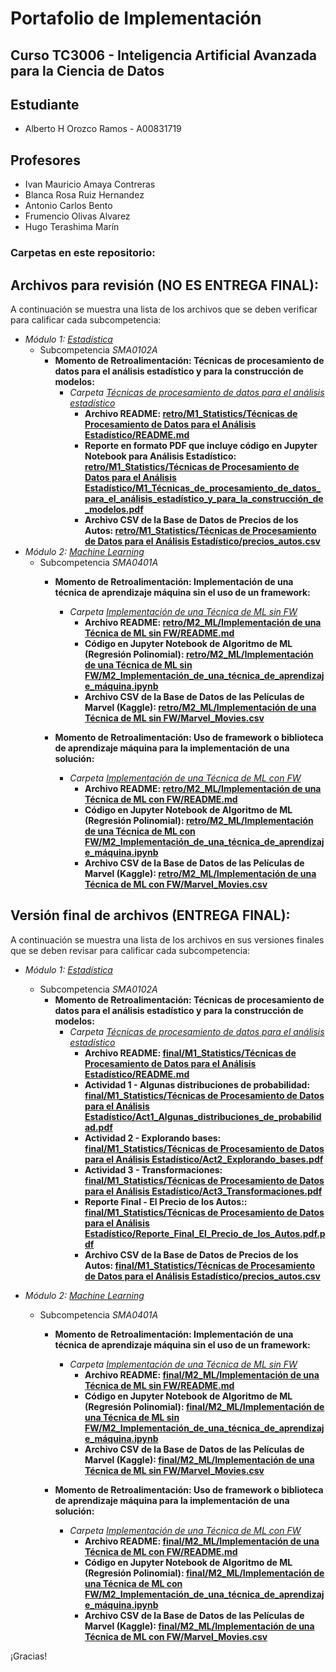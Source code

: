 # Portafolio de Implementación

## Curso TC3006 - Inteligencia Artificial Avanzada para la Ciencia de Datos

## Estudiante
* Alberto H Orozco Ramos - A00831719

## Profesores
* Ivan Mauricio Amaya Contreras
* Blanca Rosa Ruiz Hernandez
* Antonio Carlos Bento
* Frumencio Olivas Alvarez
* Hugo Terashima Marín

### Carpetas en este repositorio:

## **Archivos para revisión** (NO ES ENTREGA FINAL):
A continuación se muestra una lista de los archivos que se deben verificar para calificar cada subcompetencia: 

* *Módulo 1: <a href="https://github.com/4lb3rt0r/TC3006_Portafolio_Implementacion/tree/main/retro/M1_Statistics">Estadística</a>*
	* Subcompetencia *SMA0102A*
		* **Momento de Retroalimentación: Técnicas de procesamiento de datos para el análisis estadístico y para la construcción de modelos:**
			* *Carpeta <a href="https://github.com/4lb3rt0r/TC3006_Portafolio_Implementacion/tree/main/retro/M1_Statistics/T%C3%A9cnicas%20de%20Procesamiento%20de%20Datos%20para%20el%20An%C3%A1lisis%20Estad%C3%ADstico">Técnicas de procesamiento de datos para el análisis estadístico</a>*
				* **Archivo README: <a href="https://github.com/4lb3rt0r/TC3006_Portafolio_Implementacion/blob/main/retro/M1_Statistics/T%C3%A9cnicas%20de%20Procesamiento%20de%20Datos%20para%20el%20An%C3%A1lisis%20Estad%C3%ADstico/README.md">retro/M1_Statistics/Técnicas de Procesamiento de Datos para el Análisis Estadístico/README.md</a>**
 				* **Reporte en formato PDF que incluye código en Jupyter Notebook para Análisis Estadístico: <a href="https://github.com/4lb3rt0r/TC3006_Portafolio_Implementacion/blob/main/retro/M1_Statistics/T%C3%A9cnicas%20de%20Procesamiento%20de%20Datos%20para%20el%20An%C3%A1lisis%20Estad%C3%ADstico/M1_T%C3%A9cnicas_de_procesamiento_de_datos_para_el_an%C3%A1lisis_estad%C3%ADstico_y_para_la_construcci%C3%B3n_de_modelos.pdf">retro/M1_Statistics/Técnicas de Procesamiento de Datos para el Análisis Estadístico/M1_Técnicas_de_procesamiento_de_datos_para_el_análisis_estadístico_y_para_la_construcción_de_modelos.pdf</a>**
				* **Archivo CSV de la Base de Datos de Precios de los Autos: <a href="https://github.com/4lb3rt0r/TC3006_Portafolio_Implementacion/blob/main/retro/M1_Statistics/Tecnicas de procesamiento de datos/Marvel_Movies.csv">retro/M1_Statistics/Técnicas de Procesamiento de Datos para el Análisis Estadístico/precios_autos.csv</a>**
* *Módulo 2: <a href="https://github.com/4lb3rt0r/TC3006_Portafolio_Implementacion/tree/main/retro/M2_ML">Machine Learning</a>*
	* Subcompetencia *SMA0401A*
		* **Momento de Retroalimentación: Implementación de una técnica de aprendizaje máquina sin el uso de un framework:**
			* *Carpeta <a href="https://github.com/4lb3rt0r/TC3006_Portafolio_Implementacion/tree/main/retro/M2_ML/Implementación de una Técnica de ML sin FW">Implementación de una Técnica de ML sin FW</a>*
				* **Archivo README: <a href="https://github.com/4lb3rt0r/TC3006_Portafolio_Implementacion/blob/main/retro/M2_ML/Implementación de una Técnica de ML sin FW/README.md">retro/M2_ML/Implementación de una Técnica de ML sin FW/README.md</a>**
 				* **Código en Jupyter Notebook de Algoritmo de ML (Regresión Polinomial): <a href="https://github.com/4lb3rt0r/TC3006_Portafolio_Implementacion/blob/main/retro/M2_ML/Implementación de una Técnica de ML sin FW/M2_Implementaci%C3%B3n_de_una_t%C3%A9cnica_de_aprendizaje_m%C3%A1quina.ipynb">retro/M2_ML/Implementación de una Técnica de ML sin FW/M2_Implementación_de_una_técnica_de_aprendizaje_máquina.ipynb</a>**
				* **Archivo CSV de la Base de Datos de las Películas de Marvel (Kaggle): <a href="https://github.com/4lb3rt0r/TC3006_Portafolio_Implementacion/blob/main/retro/M2_ML/Implementación de una Técnica de ML sin FW/Marvel_Movies.csv">retro/M2_ML/Implementación de una Técnica de ML sin FW/Marvel_Movies.csv</a>**

		* **Momento de Retroalimentación: Uso de framework o biblioteca de aprendizaje máquina para la implementación de una solución:**
			* *Carpeta <a href="https://github.com/4lb3rt0r/TC3006_Portafolio_Implementacion/tree/main/retro/M2_ML/Implementación de una Técnica de ML con FW">Implementación de una Técnica de ML con FW</a>*
				* **Archivo README: <a href="https://github.com/4lb3rt0r/TC3006_Portafolio_Implementacion/blob/main/retro/M2_ML/Implementación de una Técnica de ML con FW/README.md">retro/M2_ML/Implementación de una Técnica de ML con FW/README.md</a>**
 				* **Código en Jupyter Notebook de Algoritmo de ML (Regresión Polinomial): <a href="https://github.com/4lb3rt0r/TC3006_Portafolio_Implementacion/blob/main/retro/M2_ML/Implementación de una Técnica de ML con FW/M2_Uso_de_framework_o_biblioteca_de_aprendizaje_máquina.ipynb">retro/M2_ML/Implementación de una Técnica de ML con FW/M2_Implementación_de_una_técnica_de_aprendizaje_máquina.ipynb</a>**
				* **Archivo CSV de la Base de Datos de las Películas de Marvel (Kaggle): <a href="https://github.com/4lb3rt0r/TC3006_Portafolio_Implementacion/blob/main/retro/M2_ML/Implementación de una Técnica de ML con FW/Marvel_Movies.csv">retro/M2_ML/Implementación de una Técnica de ML con FW/Marvel_Movies.csv</a>**

## **Versión final de archivos** (ENTREGA FINAL):
A continuación se muestra una lista de los archivos en sus versiones finales que se deben revisar para calificar cada subcompetencia: 

* *Módulo 1: <a href="https://github.com/4lb3rt0r/TC3006_Portafolio_Implementacion/tree/main/final/M1_Statistics">Estadística</a>*
	* Subcompetencia *SMA0102A*
		* **Momento de Retroalimentación: Técnicas de procesamiento de datos para el análisis estadístico y para la construcción de modelos:**
			* *Carpeta <a href="https://github.com/4lb3rt0r/TC3006_Portafolio_Implementacion/tree/main/final/M1_Statistics/T%C3%A9cnicas%20de%20Procesamiento%20de%20Datos%20para%20el%20An%C3%A1lisis%20Estad%C3%ADstico">Técnicas de procesamiento de datos para el análisis estadístico</a>*
				* **Archivo README: <a href="https://github.com/4lb3rt0r/TC3006_Portafolio_Implementacion/blob/main/final/M1_Statistics/T%C3%A9cnicas%20de%20Procesamiento%20de%20Datos%20para%20el%20An%C3%A1lisis%20Estad%C3%ADstico/README.md">final/M1_Statistics/Técnicas de Procesamiento de Datos para el Análisis Estadístico/README.md</a>**
				* **Actividad 1 - Algunas distribuciones de probabilidad: <a href="https://github.com/4lb3rt0r/TC3006_Portafolio_Analisis/blob/main/final/M1_Statistics/Técnicas de Procesamiento de Datos para el Análisis Estadístico/Act1_Algunas_distribuciones_de_probabilidad.pdf">final/M1_Statistics/Técnicas de Procesamiento de Datos para el Análisis Estadístico/Act1_Algunas_distribuciones_de_probabilidad.pdf</a>**
				* **Actividad 2 - Explorando bases: <a href="https://github.com/4lb3rt0r/TC3006_Portafolio_Analisis/blob/main/final/M1_Statistics/Técnicas de Procesamiento de Datos para el Análisis Estadístico/Act2_Explorando_bases.pdf">final/M1_Statistics/Técnicas de Procesamiento de Datos para el Análisis Estadístico/Act2_Explorando_bases.pdf</a>**
				* **Actividad 3 -  Transformaciones: <a href="https://github.com/4lb3rt0r/TC3006_Portafolio_Analisis/blob/main/final/M1_Statistics/Técnicas de Procesamiento de Datos para el Análisis Estadístico/Act3_Transformaciones.pdf">final/M1_Statistics/Técnicas de Procesamiento de Datos para el Análisis Estadístico/Act3_Transformaciones.pdf</a>**
				* **Reporte Final - El Precio de los Autos:: <a href="https://github.com/4lb3rt0r/TC3006_Portafolio_Implementacion/blob/main/final/M1_Statistics/T%C3%A9cnicas%20de%20Procesamiento%20de%20Datos%20para%20el%20An%C3%A1lisis%20Estad%C3%ADstico/Reporte_Final_El_Precio_de_los_Autos.pdf">final/M1_Statistics/Técnicas de Procesamiento de Datos para el Análisis Estadístico/Reporte_Final_El_Precio_de_los_Autos.pdf.pdf</a>**
				* **Archivo CSV de la Base de Datos de Precios de los Autos: <a href="https://github.com/4lb3rt0r/TC3006_Portafolio_Implementacion/blob/main/final/M1_Statistics/Tecnicas de procesamiento de datos/Marvel_Movies.csv">final/M1_Statistics/Técnicas de Procesamiento de Datos para el Análisis Estadístico/precios_autos.csv</a>**
				
* *Módulo 2: <a href="https://github.com/4lb3rt0r/TC3006_Portafolio_Implementacion/tree/main/final/M2_ML">Machine Learning</a>*
	* Subcompetencia *SMA0401A*
		* **Momento de Retroalimentación: Implementación de una técnica de aprendizaje máquina sin el uso de un framework:**
			* *Carpeta <a href="https://github.com/4lb3rt0r/TC3006_Portafolio_Implementacion/tree/main/final/M2_ML/Implementación de una Técnica de ML sin FW">Implementación de una Técnica de ML sin FW</a>*
				* **Archivo README: <a href="https://github.com/4lb3rt0r/TC3006_Portafolio_Implementacion/blob/main/final/M2_ML/Implementación de una Técnica de ML sin FW/README.md">final/M2_ML/Implementación de una Técnica de ML sin FW/README.md</a>**
 				* **Código en Jupyter Notebook de Algoritmo de ML (Regresión Polinomial): <a href="https://github.com/4lb3rt0r/TC3006_Portafolio_Implementacion/blob/main/final/M2_ML/Implementación de una Técnica de ML sin FW/M2_Implementaci%C3%B3n_de_una_t%C3%A9cnica_de_aprendizaje_m%C3%A1quina.ipynb">final/M2_ML/Implementación de una Técnica de ML sin FW/M2_Implementación_de_una_técnica_de_aprendizaje_máquina.ipynb</a>**
				* **Archivo CSV de la Base de Datos de las Películas de Marvel (Kaggle): <a href="https://github.com/4lb3rt0r/TC3006_Portafolio_Implementacion/blob/main/final/M2_ML/Implementación de una Técnica de ML sin FW/Marvel_Movies.csv">final/M2_ML/Implementación de una Técnica de ML sin FW/Marvel_Movies.csv</a>**

		* **Momento de Retroalimentación: Uso de framework o biblioteca de aprendizaje máquina para la implementación de una solución:**
			* *Carpeta <a href="https://github.com/4lb3rt0r/TC3006_Portafolio_Implementacion/tree/main/final/M2_ML/Implementación de una Técnica de ML con FW">Implementación de una Técnica de ML con FW</a>*
				* **Archivo README: <a href="https://github.com/4lb3rt0r/TC3006_Portafolio_Implementacion/blob/main/final/M2_ML/Implementación de una Técnica de ML con FW/README.md">final/M2_ML/Implementación de una Técnica de ML con FW/README.md</a>**
 				* **Código en Jupyter Notebook de Algoritmo de ML (Regresión Polinomial): <a href="https://github.com/4lb3rt0r/TC3006_Portafolio_Implementacion/blob/main/final/M2_ML/Implementación de una Técnica de ML con FW/M2_Uso_de_framework_o_biblioteca_de_aprendizaje_máquina.ipynb">final/M2_ML/Implementación de una Técnica de ML con FW/M2_Implementación_de_una_técnica_de_aprendizaje_máquina.ipynb</a>**
				* **Archivo CSV de la Base de Datos de las Películas de Marvel (Kaggle): <a href="https://github.com/4lb3rt0r/TC3006_Portafolio_Implementacion/blob/main/final/M2_ML/Implementación de una Técnica de ML con FW/Marvel_Movies.csv">final/M2_ML/Implementación de una Técnica de ML con FW/Marvel_Movies.csv</a>**



¡Gracias!
